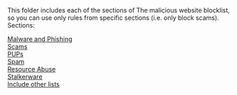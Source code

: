 This folder includes each of the sections of The malicious website blocklist, so you can use only rules from specific sections (i.e. only block scams).
Sections:

[Malware and Phishing](./Malware%20and%20Phishing)<br>
[Scams](./Scams)<br>
[PUPs](./PUPs)<br>
[Spam](./Spam)<br>
[Resource Abuse](./Resource%20Abuse)<br>
[Stalkerware](./Stalkerware)<br>
[Include other lists](./Include%20other%20lists)<br>
